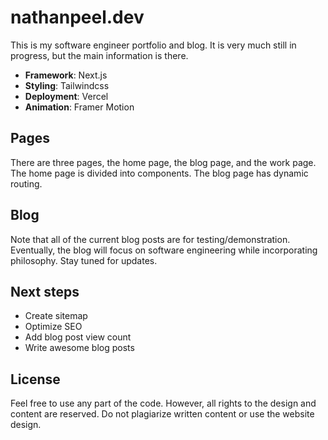 
# nathanpeel.dev

This is my software engineer portfolio and blog. It is very much still in progress, but the main information is there. 
- **Framework**: Next.js
- **Styling**: Tailwindcss
- **Deployment**: Vercel
- **Animation**: Framer Motion

## Pages

There are three pages, the home page, the blog page, and the work page. The home page is divided into components. The blog page has dynamic routing. 

## Blog

Note that all of the current blog posts are for testing/demonstration. Eventually, the blog will focus on software engineering while incorporating philosophy. Stay tuned for updates.

## Next steps

- Create sitemap
- Optimize SEO
- Add blog post view count
- Write awesome blog posts

## License

Feel free to use any part of the code. However, all rights to the design and content are reserved. Do not plagiarize written content or use the website design.
